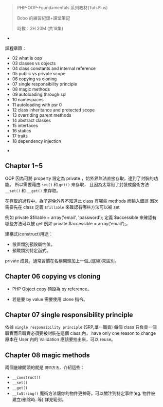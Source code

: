>PHP-OOP-Foundamentals 系列教材(TutsPlus) 
>
>Bobo 的練習紀錄+課堂筆記
>
>時數：2H 20M (共18集)

-
課程章節：

* 02 what is oop
* 03 classes vs objects
* 04 class constants and internal reference
* 05 public vs private scope
* 06 copying vs cloning
* 07 single responsibility principle
* 08 magic methods
* 09 autoloading through spl
* 10 namespaces
* 11 autoloading with psr 0
* 12 class inheritance and protected scope
* 13 overriding parent methods
* 14 abstract classes
* 15 interfaces
* 16 statics
* 17 traits
* 18 dependency injection

-
## Chapter 1~5
OOP 因為可將 property 設定為 private ，始外界無法直接存取，達到了封裝的功能。
所以需要藉由 `set()` 和 `get()` 來存取，
且因為太常用了封裝成魔術方法 `__set()` 和 `__get()` 來存取。

在存取的過程中，為了避免外界不知道此 class 有哪些 methods 而輸入錯誤
因次需要先在 class 定義 `$fillable` 來確認有哪些方法可以被 set

例如 private $fillable = array('email', 'password'); 
定義 $accessible 來確認有哪些方法可以被 get
例如 private $accessible = array('email');，

建構式(construct)用途：

* 設置類別預設屬性值。
* 預載類別特定函式。

private 成員，通常習慣在名稱開頭加上一個_(底線)來區別。

## Chapter 06 copying vs cloning

* PHP Object copy 預設為 by reference。

* 若是要 by value 需要使用 clone 指令。

## Chapter 07 single responsibility principle
依據 `single responsibility principle` (SRP,單一職責)
每個 class 只負責一個職責而且職責必須要被封裝在這個 class 內， have only one reason to change
原本在 User 內的 Validation 應該要抽出來，可以 reuse。

## Chapter 08 magic methods
兩個底線開頭的就是 `魔術方法`，介紹這些：

* `__construct()`
* `__set()`
* `__get()`
* `__toString()`
魔術方法讓你的物件更神奇，可以關注到特定事件(eg. 物件被建立/刪除時..等) 詳見範例。
